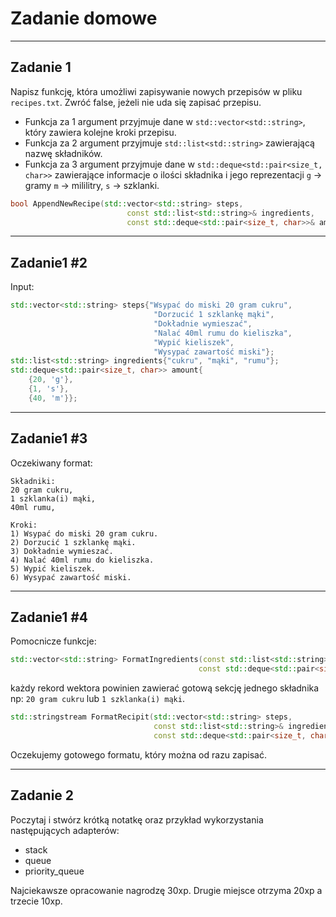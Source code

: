<!-- .slide: data-background="#111111" -->

# Zadanie domowe

___

## Zadanie 1

Napisz funkcję, która umożliwi zapisywanie nowych przepisów w pliku `recipes.txt`. Zwróć false, jeżeli nie uda się zapisać przepisu.
<!-- .element: class="fragment fade-in" -->

* <!-- .element: class="fragment fade-in" --> Funkcja za 1 argument przyjmuje dane w <code>std::vector&lt;std::string&gt;</code>, który zawiera kolejne kroki przepisu.
* <!-- .element: class="fragment fade-in" --> Funkcja za 2 argument przyjmuje <code>std::list&lt;std::string&gt;</code> zawierającą nazwę składników.
* <!-- .element: class="fragment fade-in" --> Funkcja za 3 argument przyjmuje dane w <code>std::deque&lt;std::pair&lt;size_t, char&gt;&gt;</code> zawierające informacje o ilości składnika i jego reprezentacji <code>g</code> -> gramy <code>m</code> -> mililitry, <code>s</code> -> szklanki.
  
```C++
bool AppendNewRecipe(std::vector<std::string> steps,
                          const std::list<std::string>& ingredients,
                          const std::deque<std::pair<size_t, char>>& amount);
```
<!-- .element: class="fragment fade-in" -->

___

## Zadanie1 #2

Input:
<!-- .element: class="fragment fade-in" -->

```C++
std::vector<std::string> steps{"Wsypać do miski 20 gram cukru",
                                "Dorzucić 1 szklankę mąki",
                                "Dokładnie wymieszać",
                                "Nalać 40ml rumu do kieliszka",
                                "Wypić kieliszek",
                                "Wysypać zawartość miski"};
std::list<std::string> ingredients{"cukru", "mąki", "rumu"};
std::deque<std::pair<size_t, char>> amount{
    {20, 'g'},
    {1, 's'},
    {40, 'm'}};
```
<!-- .element: class="fragment fade-in" -->

<!-- nie mieściło się, dzielę na dwa -->
___

## Zadanie1 #3

Oczekiwany format:
<!-- .element: class="fragment fade-in" -->

```note
Składniki:
20 gram cukru,
1 szklanka(i) mąki,
40ml rumu,

Kroki:
1) Wsypać do miski 20 gram cukru.
2) Dorzucić 1 szklankę mąki.
3) Dokładnie wymieszać.
4) Nalać 40ml rumu do kieliszka.
5) Wypić kieliszek.
6) Wysypać zawartość miski.
```
<!-- .element: class="fragment fade-in" -->
___
<!-- .slide: style="font-size: 0.9em" -->

## Zadanie1 #4

Pomocnicze funkcje:
<!-- .element: class="fragment fade-in" -->

```C++
std::vector<std::string> FormatIngredients(const std::list<std::string>& ingredients,
                                          const std::deque<std::pair<size_t, char>>& amount);
```
<!-- .element: class="fragment fade-in" -->

każdy rekord wektora powinien zawierać gotową sekcję jednego składnika np: `20 gram cukru` lub `1 szklanka(i) mąki`.
<!-- .element: class="fragment fade-in" -->

```C++
std::stringstream FormatRecipit(std::vector<std::string> steps,
                                const std::list<std::string>& ingredients,
                                const std::deque<std::pair<size_t, char>>& amount);
```
<!-- .element: class="fragment fade-in" -->

Oczekujemy gotowego formatu, który można od razu zapisać.
<!-- .element: class="fragment fade-in" -->

___

## Zadanie 2

Poczytaj i stwórz krótką notatkę oraz przykład wykorzystania następujących adapterów:
<!-- .element: class="fragment fade-in" -->

* <!-- .element: class="fragment fade-in" --> stack
* <!-- .element: class="fragment fade-in" --> queue
* <!-- .element: class="fragment fade-in" --> priority_queue

Najciekawsze opracowanie nagrodzę 30xp. Drugie miejsce otrzyma 20xp a trzecie 10xp.
<!-- .element: class="fragment fade-in" -->
